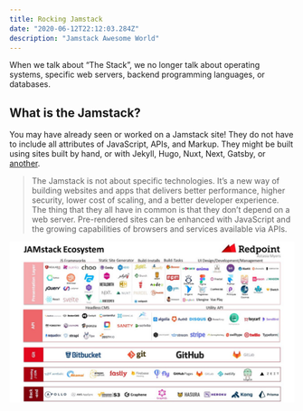 ```yaml
---
title: Rocking Jamstack
date: "2020-06-12T22:12:03.284Z"
description: "Jamstack Awesome World"
---
```


When we talk about “The Stack”, we no longer talk about operating systems, specific web servers, backend programming languages, or databases.

## What is the Jamstack?

You may have already seen or worked on a Jamstack site! They do not have to include all attributes of JavaScript, APIs, and Markup. They might be built using sites built by hand, or with Jekyll, Hugo, Nuxt, Next, Gatsby, or [another](https://www.staticgen.com/).

> The Jamstack is not about specific technologies.
> It’s a new way of building websites and apps that delivers better performance, higher security, lower cost of scaling, and a better developer experience.
> The thing that they all have in common is that they don’t depend on a web server.
> Pre-rendered sites can be enhanced with JavaScript and the growing capabilities of browsers and services available via APIs.

![Some image](./jstack.jpg)
